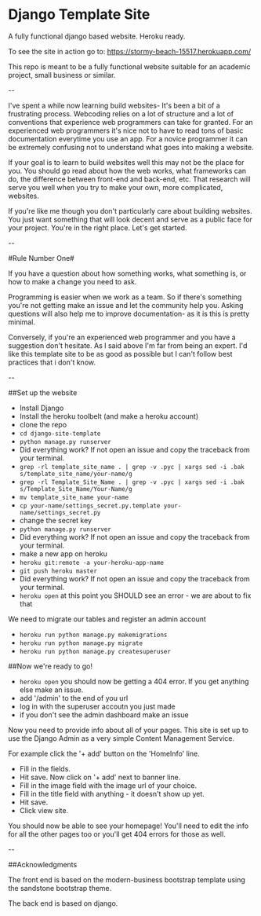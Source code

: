 # Django Template Site 

A fully functional django based website. Heroku ready.

To see the site in action go to:
https://stormy-beach-15517.herokuapp.com/

This repo is meant to be a fully functional website suitable for an academic project, small business or similar.

--

I've spent a while now learning build websites- It's been a bit of a frustrating process. Webcoding relies on a lot of structure and a lot of conventions that experience web programmers can take for granted. For an experienced web programmers it's nice not to have to read tons of basic documentation everytime you use an app. For a novice programmer it can be extremely confusing not to understand what goes into making a website.

If your goal is to learn to build websites well this may not be the place for you. You should go read about how the web works, what frameworks can do, the difference between front-end and back-end, etc. That research will serve you well when you try to make your own, more complicated, websites.

If you're like me though you don't particularly care about building websites. You just want something that will look decent and serve as a public face for your project. You're in the right place. Let's get started.

--

#Rule Number One#

If you have a question about how something works, what something is, or how to make a change you need to ask.

Programming is easier when we work as a team. So if there's something you're not getting make an issue and let the community help you. Asking questions will also help me to improve documentation- as it is this is pretty minimal.

Conversely, if you're an experienced web programmer and you have a suggestion don't hesitate. As I said above I'm far from being an expert. I'd like this template site to be as good as possible but I can't follow best practices that i don't know.

--

##Set up the website
- Install Django
- Install the heroku toolbelt (and make a heroku account)
- clone the repo
- `cd django-site-template`
- `python manage.py runserver`
- Did everything work? If not open an issue and copy the traceback from your terminal.
- `grep -rl template_site_name . | grep -v .pyc | xargs sed -i .bak s/template_site_name/your-name/g`
- `grep -rl Template_Site_Name . | grep -v .pyc | xargs sed -i .bak s/Template_Site_Name/Your-Name/g`
- `mv template_site_name your-name`
- `cp your-name/settings_secret.py.template your-name/settings_secret.py`
- change the secret key
- `python manage.py runserver`
- Did everything work? If not open an issue and copy the traceback from your terminal.
- make a new app on heroku
- `heroku git:remote -a your-heroku-app-name`
- `git push heroku master`
- Did everything work? If not open an issue and copy the traceback from your terminal.
- `heroku open` at this point you SHOULD see an error - we are about to fix that


We need to migrate our tables and register an admin account 

- `heroku run python manage.py makemigrations`
- `heroku run python manage.py migrate`
- `heroku run python manage.py createsuperuser`

##Now we're ready to go!
- `heroku open` you should now be getting a 404 error. If you get anything else make an issue.
- add '/admin' to the end of you url
- log in with the superuser accoutn you just made
- if you don't see the admin dashboard make an issue

Now you need to provide info about all of your pages. This site is set up to use the Django Admin as a very simple Content Management Service.

For example click the '+ add' button on the 'HomeInfo' line. 
- Fill in the fields. 
- Hit save.
Now click on '+ add' next to banner line.
- Fill in the image field with the image url of your choice.
- Fill in the title field with anything - it doesn't show up yet.
- Hit save.
- Click view site.

You should now be able to see your homepage! You'll need to edit the info for all the other pages too or you'll get 404 errors for those as well.

--

##Acknowledgments

The front end is based on the modern-business bootstrap template using the sandstone bootstrap theme.

The back end is based on django.
